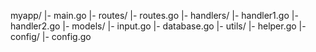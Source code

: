 myapp/
|- main.go
|- routes/
    |- routes.go
|- handlers/
    |- handler1.go
    |- handler2.go
|- models/
    |- input.go
    |- database.go
|- utils/
    |- helper.go
|- config/ 
    |- config.go